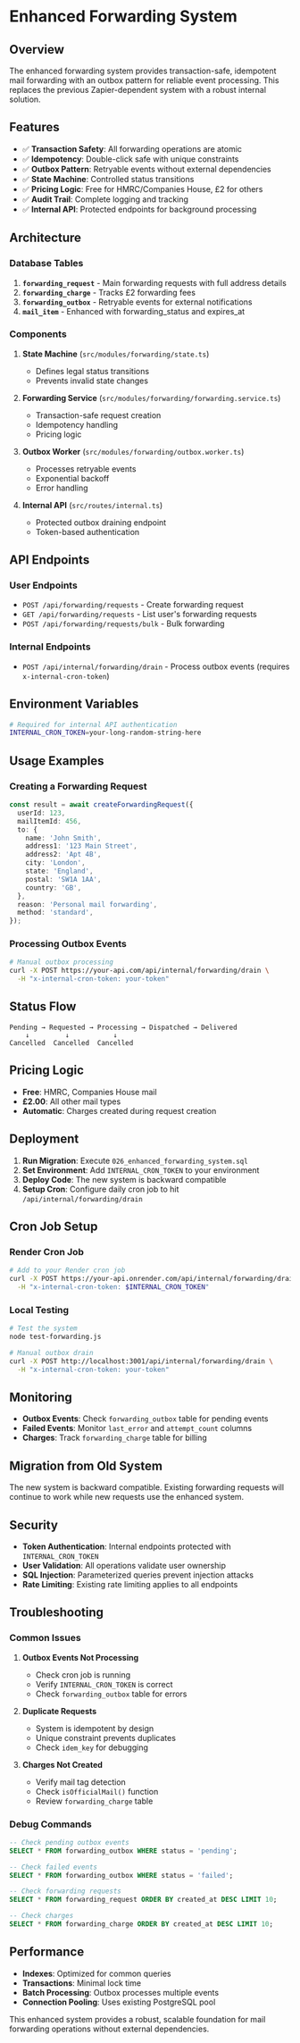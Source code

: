 # Enhanced Forwarding System

## Overview

The enhanced forwarding system provides transaction-safe, idempotent mail forwarding with an outbox pattern for reliable event processing. This replaces the previous Zapier-dependent system with a robust internal solution.

## Features

- ✅ **Transaction Safety**: All forwarding operations are atomic
- ✅ **Idempotency**: Double-click safe with unique constraints
- ✅ **Outbox Pattern**: Retryable events without external dependencies
- ✅ **State Machine**: Controlled status transitions
- ✅ **Pricing Logic**: Free for HMRC/Companies House, £2 for others
- ✅ **Audit Trail**: Complete logging and tracking
- ✅ **Internal API**: Protected endpoints for background processing

## Architecture

### Database Tables

1. **`forwarding_request`** - Main forwarding requests with full address details
2. **`forwarding_charge`** - Tracks £2 forwarding fees
3. **`forwarding_outbox`** - Retryable events for external notifications
4. **`mail_item`** - Enhanced with forwarding_status and expires_at

### Components

1. **State Machine** (`src/modules/forwarding/state.ts`)
   - Defines legal status transitions
   - Prevents invalid state changes

2. **Forwarding Service** (`src/modules/forwarding/forwarding.service.ts`)
   - Transaction-safe request creation
   - Idempotency handling
   - Pricing logic

3. **Outbox Worker** (`src/modules/forwarding/outbox.worker.ts`)
   - Processes retryable events
   - Exponential backoff
   - Error handling

4. **Internal API** (`src/routes/internal.ts`)
   - Protected outbox draining endpoint
   - Token-based authentication

## API Endpoints

### User Endpoints

- `POST /api/forwarding/requests` - Create forwarding request
- `GET /api/forwarding/requests` - List user's forwarding requests
- `POST /api/forwarding/requests/bulk` - Bulk forwarding

### Internal Endpoints

- `POST /api/internal/forwarding/drain` - Process outbox events (requires `x-internal-cron-token`)

## Environment Variables

```bash
# Required for internal API authentication
INTERNAL_CRON_TOKEN=your-long-random-string-here
```

## Usage Examples

### Creating a Forwarding Request

```typescript
const result = await createForwardingRequest({
  userId: 123,
  mailItemId: 456,
  to: {
    name: 'John Smith',
    address1: '123 Main Street',
    address2: 'Apt 4B',
    city: 'London',
    state: 'England',
    postal: 'SW1A 1AA',
    country: 'GB',
  },
  reason: 'Personal mail forwarding',
  method: 'standard',
});
```

### Processing Outbox Events

```bash
# Manual outbox processing
curl -X POST https://your-api.com/api/internal/forwarding/drain \
  -H "x-internal-cron-token: your-token"
```

## Status Flow

```
Pending → Requested → Processing → Dispatched → Delivered
    ↓         ↓           ↓
Cancelled  Cancelled  Cancelled
```

## Pricing Logic

- **Free**: HMRC, Companies House mail
- **£2.00**: All other mail types
- **Automatic**: Charges created during request creation

## Deployment

1. **Run Migration**: Execute `026_enhanced_forwarding_system.sql`
2. **Set Environment**: Add `INTERNAL_CRON_TOKEN` to your environment
3. **Deploy Code**: The new system is backward compatible
4. **Setup Cron**: Configure daily cron job to hit `/api/internal/forwarding/drain`

## Cron Job Setup

### Render Cron Job

```bash
# Add to your Render cron job
curl -X POST https://your-api.onrender.com/api/internal/forwarding/drain \
  -H "x-internal-cron-token: $INTERNAL_CRON_TOKEN"
```

### Local Testing

```bash
# Test the system
node test-forwarding.js

# Manual outbox drain
curl -X POST http://localhost:3001/api/internal/forwarding/drain \
  -H "x-internal-cron-token: your-token"
```

## Monitoring

- **Outbox Events**: Check `forwarding_outbox` table for pending events
- **Failed Events**: Monitor `last_error` and `attempt_count` columns
- **Charges**: Track `forwarding_charge` table for billing

## Migration from Old System

The new system is backward compatible. Existing forwarding requests will continue to work while new requests use the enhanced system.

## Security

- **Token Authentication**: Internal endpoints protected with `INTERNAL_CRON_TOKEN`
- **User Validation**: All operations validate user ownership
- **SQL Injection**: Parameterized queries prevent injection attacks
- **Rate Limiting**: Existing rate limiting applies to all endpoints

## Troubleshooting

### Common Issues

1. **Outbox Events Not Processing**
   - Check cron job is running
   - Verify `INTERNAL_CRON_TOKEN` is correct
   - Check `forwarding_outbox` table for errors

2. **Duplicate Requests**
   - System is idempotent by design
   - Unique constraint prevents duplicates
   - Check `idem_key` for debugging

3. **Charges Not Created**
   - Verify mail tag detection
   - Check `isOfficialMail()` function
   - Review `forwarding_charge` table

### Debug Commands

```sql
-- Check pending outbox events
SELECT * FROM forwarding_outbox WHERE status = 'pending';

-- Check failed events
SELECT * FROM forwarding_outbox WHERE status = 'failed';

-- Check forwarding requests
SELECT * FROM forwarding_request ORDER BY created_at DESC LIMIT 10;

-- Check charges
SELECT * FROM forwarding_charge ORDER BY created_at DESC LIMIT 10;
```

## Performance

- **Indexes**: Optimized for common queries
- **Transactions**: Minimal lock time
- **Batch Processing**: Outbox processes multiple events
- **Connection Pooling**: Uses existing PostgreSQL pool

This enhanced system provides a robust, scalable foundation for mail forwarding operations without external dependencies.




